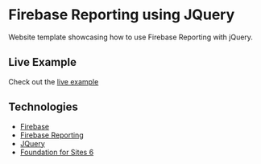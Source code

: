 # Firebase Reporting using JQuery
Website template showcasing how to use Firebase Reporting with jQuery.

## Live Example
Check out the [live example](https://fir-reporting.firebaseapp.com/)

## Technologies

- [Firebase](https://firebase.google.com/)
- [Firebase Reporting](https://github.com/soumak77/firebase-reporting)
- [JQuery](https://jquery.com/)
- [Foundation for Sites 6](http://foundation.zurb.com/sites.html)
